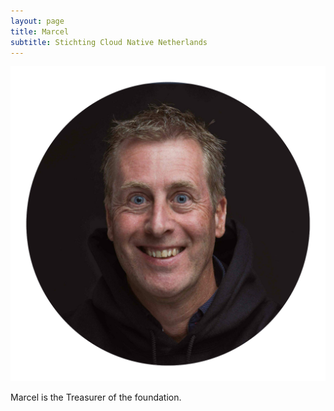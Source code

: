 ```yaml
---
layout: page
title: Marcel
subtitle: Stichting Cloud Native Netherlands
---
```


![Marcel](assets/img/Marcel.png)

Marcel is the Treasurer of the foundation.
